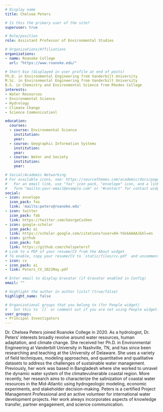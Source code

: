 ```yaml
---
# Display name
title: Chelsea Peters

# Is this the primary user of the site?
superuser: true

# Role/position
role: Assistant Professor of Environmental Studies

# Organizations/Affiliations
organizations:
- name: Roanoke College
  url: "https://www.roanoke.edu/"

# Short bio (displayed in user profile at end of posts)
Ph.D. in Environmental Engineering from Vanderbilt University
M.Sc. in Environmental Engineering from Vanderbilt University
B.S. in Chemistry and Environmental Science from Rhodes College
interests:
- Water Resources
- Environmental Science
- Hydrology
- Climate Change
- Science Communicationl

education:
  courses:
  - course: Environmental Science
    institution: 
    year: 
  - course: Geographic Information Systems
    institution: 
    year: 
  - course: Water and Society
    institution: 
    year: 

# Social/Academic Networking
# For available icons, see: https://sourcethemes.com/academic/docs/page-builder/#icons
#   For an email link, use "fas" icon pack, "envelope" icon, and a link in the
#   form "mailto:your-email@example.com" or "#contact" for contact widget.
social:
- icon: envelope
  icon_pack: fas
  link: 'mailto:peters@roanoke.edu'
- icon: twitter
  icon_pack: fab
  link: https://twitter.com/GeorgeCushen
- icon: google-scholar
  icon_pack: ai
  link: https://scholar.google.com/citations?user=04-YdokAAAAJ&hl=en
- icon: github
  icon_pack: fab
  link: https://github.com/chelspeters7
# Link to a PDF of your resume/CV from the About widget.
# To enable, copy your resume/CV to `static/files/cv.pdf` and uncomment the lines below.
- icon: cv
- icon_pack: ai
- link: Peters_CV_2021May.pdf

# Enter email to display Gravatar (if Gravatar enabled in Config)
email: ""

# Highlight the author in author lists? (true/false)
highlight_name: false

# Organizational groups that you belong to (for People widget)
#   Set this to `[]` or comment out if you are not using People widget.
user_groups:
- Principal Investigators
---
```


Dr. Chelsea Peters joined Roanoke College in 2020. As a hydrologist,
Dr. Peters’ interests broadly revolve around water
resources, human adaptation, and climate change. She
received her Ph.D. in Environmental Engineering at
Vanderbilt University in Nashville, TN, and
has since been researching and teaching at the
University of Delaware. She uses a variety of
field techniques, modeling approaches, and
quantitative and qualitative datasets to address
the challenges of sustainable water
management. Previously, her work was based
in Bangladesh where she worked to unravel the
dynamic water system of the climatevulnerable coastal region. More recently, her
research aims to characterize the salinization of
coastal water resources in the Mid-Atlantic using hydrogeologic modeling,
economic experiments, and stakeholder decision-making. Peters is a certified
Project Management Professional and an active volunteer for international
water development projects. Her work always incorporates aspects of
knowledge transfer, partner engagement, and science communication.
